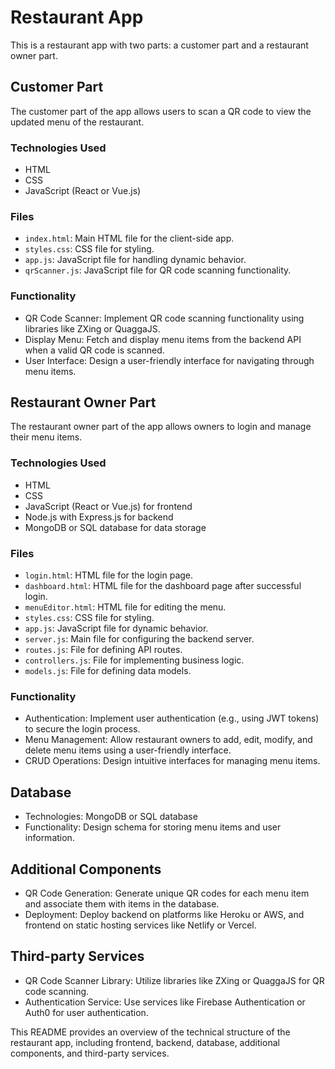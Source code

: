 # Restaurant App

This is a restaurant app with two parts: a customer part and a restaurant owner part.

## Customer Part
The customer part of the app allows users to scan a QR code to view the updated menu of the restaurant.

### Technologies Used
- HTML
- CSS
- JavaScript (React or Vue.js)

### Files
- `index.html`: Main HTML file for the client-side app.
- `styles.css`: CSS file for styling.
- `app.js`: JavaScript file for handling dynamic behavior.
- `qrScanner.js`: JavaScript file for QR code scanning functionality.

### Functionality
- QR Code Scanner: Implement QR code scanning functionality using libraries like ZXing or QuaggaJS.
- Display Menu: Fetch and display menu items from the backend API when a valid QR code is scanned.
- User Interface: Design a user-friendly interface for navigating through menu items.

## Restaurant Owner Part
The restaurant owner part of the app allows owners to login and manage their menu items.

### Technologies Used
- HTML
- CSS
- JavaScript (React or Vue.js) for frontend
- Node.js with Express.js for backend
- MongoDB or SQL database for data storage

### Files
- `login.html`: HTML file for the login page.
- `dashboard.html`: HTML file for the dashboard page after successful login.
- `menuEditor.html`: HTML file for editing the menu.
- `styles.css`: CSS file for styling.
- `app.js`: JavaScript file for dynamic behavior.
- `server.js`: Main file for configuring the backend server.
- `routes.js`: File for defining API routes.
- `controllers.js`: File for implementing business logic.
- `models.js`: File for defining data models.

### Functionality
- Authentication: Implement user authentication (e.g., using JWT tokens) to secure the login process.
- Menu Management: Allow restaurant owners to add, edit, modify, and delete menu items using a user-friendly interface.
- CRUD Operations: Design intuitive interfaces for managing menu items.

## Database
- Technologies: MongoDB or SQL database
- Functionality: Design schema for storing menu items and user information.

## Additional Components
- QR Code Generation: Generate unique QR codes for each menu item and associate them with items in the database.
- Deployment: Deploy backend on platforms like Heroku or AWS, and frontend on static hosting services like Netlify or Vercel.

## Third-party Services
- QR Code Scanner Library: Utilize libraries like ZXing or QuaggaJS for QR code scanning.
- Authentication Service: Use services like Firebase Authentication or Auth0 for user authentication.

This README provides an overview of the technical structure of the restaurant app, including frontend, backend, database, additional components, and third-party services.
